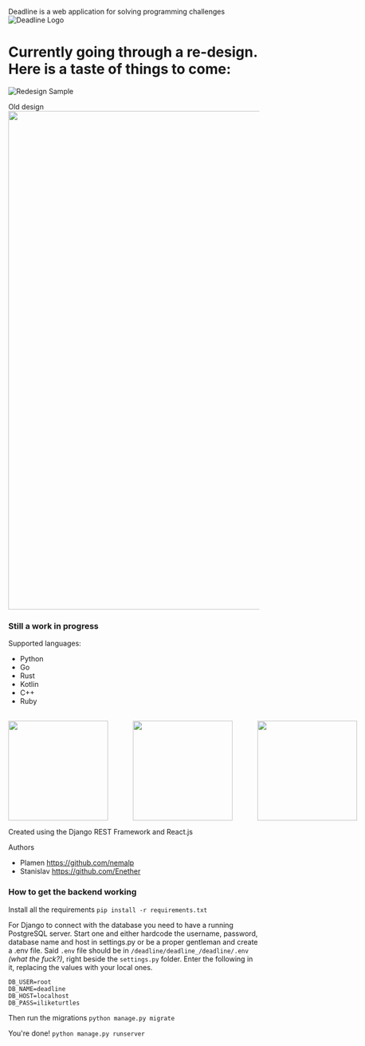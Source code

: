 Deadline is a web application for solving programming challenges
![Deadline Logo](http://i.imgur.com/dfZ5P8A.jpg)

# Currently going through a re-design. Here is a taste of things to come:
![Redesign Sample](http://i.imgur.com/vYst0CJ.jpg)

Old design
<img src="/sample.gif?raw=true" width="1000px">

### Still a work in progress
Supported languages:
- Python
- Go
- Rust
- Kotlin
- C++
- Ruby
<br>
<div style="display: flex; flex-direction: row;">
<img style="display: inline; width: 200px; height: 200px; margin-right: 50px;" src="https://www.python.org/static/opengraph-icon-200x200.png" width="75" height="75">
<img style="display: inline; width: 200px; height: 200px; margin-right: 50px;" src="https://www.rust-lang.org/logos/rust-logo-512x512.png" width="75" height="75">
<img style="display: inline; width: 200px; height: 200px; margin-right: 50px;" src="https://www.unixstickers.com/image/cache/data/stickers/golang/golang.sh-600x600.png" width="75" height="75">
<img style="display: inline; width: 200px; height: 200px; margin-right: 50px;" src="http://www.freeiconspng.com/uploads/c--logo-icon-0.png" width="75" height="75">
<img style="display: inline; width: 200px; height: 200px; margin-right: 50px;" src="https://upload.wikimedia.org/wikipedia/commons/b/b5/Kotlin-logo.png" width="75" height="75">
<img style="display: inline; width: 200px; height: 200px; margin-right: 50px;" src="https://upload.wikimedia.org/wikipedia/commons/f/f1/Ruby_logo.png" width="75" height="75">
</div>

Created using the Django REST Framework and React.js

Authors
- Plamen https://github.com/nemalp
- Stanislav https://github.com/Enether


### How to get the backend working

Install all the requirements
`pip install -r requirements.txt`

For Django to connect with the database you need to have a running PostgreSQL server. Start one and either hardcode the username, password, database name and host in settings.py or be a proper gentleman and create a .env file.
Said `.env` file should be in `/deadline/deadline_/deadline/.env` _(what the fuck?)_, right beside the `settings.py` folder.
Enter the following in it, replacing the values with your local ones.
```
DB_USER=root
DB_NAME=deadline
DB_HOST=localhost
DB_PASS=iliketurtles
```

Then run the migrations
`python manage.py migrate`

You're done!
`python manage.py runserver`
